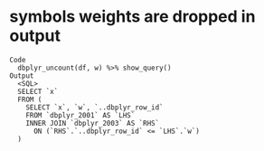 # symbols weights are dropped in output

    Code
      dbplyr_uncount(df, w) %>% show_query()
    Output
      <SQL>
      SELECT `x`
      FROM (
        SELECT `x`, `w`, `..dbplyr_row_id`
        FROM `dbplyr_2001` AS `LHS`
        INNER JOIN `dbplyr_2003` AS `RHS`
          ON (`RHS`.`..dbplyr_row_id` <= `LHS`.`w`)
      )

